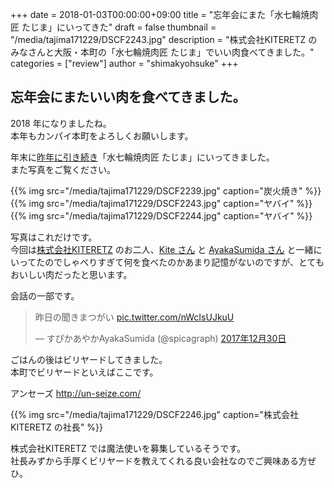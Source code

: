 +++
date = 2018-01-03T00:00:00+09:00
title = "忘年会にまた「水七輪焼肉匠 たじま」にいってきた"
draft = false
thumbnail = "/media/tajima171229/DSCF2243.jpg"
description = "株式会社KITERETZ のみなさんと大阪・本町の「水七輪焼肉匠 たじま」でいい肉食べてきました。"
categories = ["review"]
author = "shimakyohsuke"
+++


## 忘年会にまたいい肉を食べてきました。

<!--more-->

2018 年になりましたね。  
本年もカンパイ本町をよろしくお願いします。

年末に[昨年に引き続き](/review/tajima/)「水七輪焼肉匠 たじま」にいってきました。  
また写真をご覧ください。


{{% img src="/media/tajima171229/DSCF2239.jpg" caption="炭火焼き" %}}
{{% img src="/media/tajima171229/DSCF2243.jpg" caption="ヤバイ" %}}
{{% img src="/media/tajima171229/DSCF2244.jpg" caption="ヤバイ" %}}

写真はこれだけです。  
今回は[株式会社KITERETZ](https://kiteretz.com/) のお二人、[Kite さん](https://twitter.com/ixkaito) と [AyakaSumida さん](https://twitter.com/spicagraph) と一緒にいってたのでしゃべりすぎて何を食べたのかあまり記憶がないのですが、とてもおいしい肉だったと思います。

会話の一部です。

<blockquote class="twitter-tweet" data-lang="ja"><p lang="ja" dir="ltr">昨日の聞きまつがい <a href="https://t.co/nWcIsUJkuU">pic.twitter.com/nWcIsUJkuU</a></p>&mdash; すぴかあやかAyakaSumida (@spicagraph) <a href="https://twitter.com/spicagraph/status/946980135923695616?ref_src=twsrc%5Etfw">2017年12月30日</a></blockquote>
<script async src="https://platform.twitter.com/widgets.js" charset="utf-8"></script>


ごはんの後はビリヤードしてきました。  
本町でビリヤードといえばここです。

アンセーズ <http://un-seize.com/>

{{% img src="/media/tajima171229/DSCF2246.jpg" caption="株式会社KITERETZ の社長" %}}

株式会社KITERETZ では魔法使いを募集しているそうです。  
社長みずから手厚くビリヤードを教えてくれる良い会社なのでご興味ある方ぜひ。
